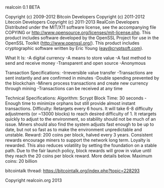realcoin 0.1 BETA

Copyright (c) 2009-2012 Bitcoin Developers
Copyright (c) 2011-2012 Litecoin Developers
Copyright (c) 2011-2013 RealCoin Developers
Distributed under the MIT/X11 software license, see the accompanying
file COPYING or http://www.opensource.org/licenses/mit-license.php.
This product includes software developed by the OpenSSL Project for use in
the OpenSSL Toolkit (http://www.openssl.org/).  This product includes
cryptographic software written by Eric Young (eay@cryptsoft.com).



What It Is:
-A digital currency
-A means to store value
-A fast method to send and receive money
-Transparent and open source
-Anonymous



Transaction Specifications:
-Irreversible value transfer
-Transactions are sent instantly and are confirmed in minutes
-Double spending prevented by the blockchain
-Miners process transactions and create new currency through mining
-Transactions can be received at any time



Technical Specifications:
    Algorithm: Scrypt
    Block Time: 30 seconds  - Enough time to minimize orphans but still provide almost instant transactions.
    Difficulty: Retargets every 6 hours. It will take 6-8 difficulty adjustments (or ~13000 blocks) to reach desired difficulty of 1. It retargets quickly to adjust to the environment, so stability should not be much of an issue. Miners should also find the system adjusts fast enough to be up to date, but not so fast as to make the environment unpredictable and unstable.
    Reward: 200 coins per block, halved every 3 years. Consistent rewards encourage miners to support the network long term. Loyalty is rewarded. This also reduces volatility by setting the foundation on a stable path. Due to the fair launch policy, block rewards will grow in value until they reach the 20 coins per block reward. More details below.
    Maximum coins: 20 billion
	
	

bitcointalk thread: https://bitcointalk.org/index.php?topic=228293


Copyright realcoin.org 2013

